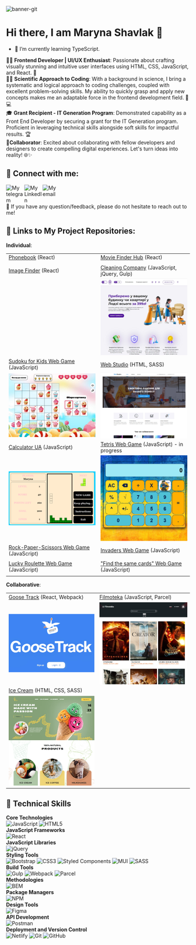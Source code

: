 ![banner-git](https://github.com/MarynaShavlak/MarynaShavlak/assets/111526360/18decad7-c9a0-40e9-923a-f180d0a0a8b8)
# Hi there, I am Maryna Shavlak 👋
- 🌱 I’m currently learning TypeScript.

👩‍💼 **Frontend Developer | UI/UX Enthusiast**: Passionate about crafting visually stunning and intuitive user interfaces using HTML, CSS, JavaScript, and React. 🚀<br />
👩‍💻 **Scientific Approach to Coding**: With a background in science, I bring a systematic and logical approach to coding challenges, coupled with excellent problem-solving skills. My ability to quickly grasp and apply new concepts makes me an adaptable force in the frontend development field. 🧠💻<br />
🎓 **Grant Recipient - IT Generation Program**: Demonstrated capability as a Front End Developer by securing a grant for the IT Generation program. Proficient in leveraging technical skills alongside soft skills for impactful results. 🏆<br />
🌟**Collaborator**: Excited about collaborating with fellow developers and designers to create compelling digital experiences. Let's turn ideas into reality! 🌐✨<br />
## 🤝 Connect with me:

[<img src="https://user-images.githubusercontent.com/43321337/219869938-7b3098f4-58f4-453b-aa26-fe4b32af1140.png" alt="My telegram" width="50" align="left">](https://t.me/Marynka_28)
[<img src="https://user-images.githubusercontent.com/43321337/219869971-357eab9d-3a68-410a-a773-ef18336f7125.png" alt="My LinkedIn" width="50" align="left">](https://www.linkedin.com/in/maryna-shavlak/)
[<img src="https://user-images.githubusercontent.com/43321337/219870021-6d65f4f0-30ba-4ebc-9bd5-636e6928c19d.png" alt="My email" width="65" align="left">](mailto:shavlakmaryna@gmail.com)
<br /><br /><br />
💬 If you have any question/feedback, please do not hesitate to reach out to me!

## 🔗 Links to My Project Repositories: 
**Individual**:
<table>
  <tr>
    <td><a href="https://github.com/MarynaShavlak/phonebook" target="_blank">Phonebook</a> (React)</td>
    <td><a href="https://github.com/MarynaShavlak/react-movie-finder-hub" target="_blank">Movie Finder Hub</a> (React)</td>
  </tr>
  <tr>
    <td></td>
    <td></td>
  </tr>
  <tr>
    <td><a href="https://github.com/MarynaShavlak/react-image-finder" target="_blank">Image Finder</a> (React)</td>
    <td><a href="https://github.com/MarynaShavlak/comfort-group-cleaning" target="_blank">Cleaning Company</a> (JavaScript, jQuery, Gulp)</td>
  </tr>
  <tr>
    <td></td>
    <td><img src='images/cleaning.jpg' width=400 alt="скріншот  cторінки сайту" ></td>
  </tr>
  <tr>
    <td><a href="https://github.com/MarynaShavlak/game-sudoku-for-kids" target="_blank">Sudoku for Kids Web Game</a> (JavaScript)</td>
    <td><a href="https://github.com/MarynaShavlak/web-studio" target="_blank">Web Studio</a> (HTML, SASS)</td>
  </tr>
  <tr>
    <td><img src='images/sudoku.jpg' width=400 alt="скріншот  cторінки сайту" ></td>
    <td><img src='images/web.jpg' width=400 alt="скріншот  cторінки сайту" ></td>
  </tr>
  <tr>
    <td><a href="https://github.com/MarynaShavlak/calculator" target="_blank">Calculator UA</a> (JavaScript)</td>
    <td><a href="https://github.com/MarynaShavlak/tetris-js" target="_blank">Tetris Web Game</a> (JavaScript) - in progress</td>
  </tr>
  <tr>
    <td><img src='images/tetris.png' width=400 alt="скріншот  cторінки сайту" ></td>
    <td><img src='images/calculator.png' width=400 alt="скріншот  cторінки сайту" ></td>
  </tr>
  <tr>
    <td><a href="https://github.com/MarynaShavlak/rock-paper-scissors" target="_blank">Rock-Paper-Scissors Web Game</a> (JavaScript)</td>
    <td><a href="https://github.com/MarynaShavlak/game-invaders" target="_blank">Invaders Web Game</a> (JavaScript)</td>
  </tr>
  <tr>
    <td></td>
    <td></td>
  </tr>
  <tr>
    <td><a href="https://github.com/MarynaShavlak/game-roulette" target="_blank">Lucky Roulette Web Game</a> (JavaScript)</td>
    <td><a href="https://github.com/MarynaShavlak/find-same-cards-game" target="_blank">"Find the same cards" Web Game</a> (JavaScript)</td>
  </tr>
  <tr>
    <td></td>
    <td></td>
  </tr>
</table>

 
    
**Collaborative**:
<table>
  <tr>
    <td><a href="https://github.com/SvitlanaHonchar/Goose-Track_Work-Smart" target="_blank">Goose Track</a> (React, Webpack)</td>
    <td><a href="https://github.com/Anzhelika-Light/Work-smart-not-hard---JS-Project" target="_blank">Filmoteka</a> (JavaScript, Parcel)</td>
  </tr>
  <tr>
    <td><img src='images/goosetrack.jpg' width=400 alt="скріншот  cторінки сайту" ></td>
    <td><img src='images/filmoteka.jpg' width=400 alt="скріншот  cторінки сайту" ></td>
  </tr>
  <tr>
    <td><a href="https://github.com/AnnaKilchytska/team-work-smart-not-hard" target="_blank">Ice Cream</a> (HTML, CSS, SASS)</td>
    <td></td>
  </tr>
  <tr>
    <td><img src='images/icecream.jpg' width=400 alt="скріншот  cторінки сайту" ></td>
    <td></td>
  </tr>
</table>



## 💼 Technical Skills
**Core Technologies**<br />
![JavaScript](https://img.shields.io/badge/javascript-%23323330.svg?style=for-the-badge&logo=javascript&logoColor=%23F7DF1E)
![HTML5](https://img.shields.io/badge/html5-%23E34F26.svg?style=for-the-badge&logo=html5&logoColor=white)
<br />
**JavaScript Frameworks**<br />
![React](https://img.shields.io/badge/react-%2320232a.svg?style=for-the-badge&logo=react&logoColor=%2361DAFB)
<br />
**JavaScript Libraries**<br />
![jQuery](https://img.shields.io/badge/jQuery-%230769AD.svg?style=for-the-badge&logo=jquery&logoColor=white)
<br />
**Styling Tools**<br />
![Bootstrap](https://img.shields.io/badge/bootstrap-%23563D7C.svg?style=for-the-badge&logo=bootstrap&logoColor=white)
![CSS3](https://img.shields.io/badge/css3-%231572B6.svg?style=for-the-badge&logo=css3&logoColor=white)
![Styled Components](https://img.shields.io/badge/styled--components-DB7093?style=for-the-badge&logo=styled-components&logoColor=white)
![MUI](https://img.shields.io/badge/MUI-%240081CB.svg?style=for-the-badge&logo=mui&logoColor=white)
![SASS](https://img.shields.io/badge/SASS-%23CC6699.svg?style=for-the-badge&logo=sass&logoColor=white)
<br />
**Build Tools**<br />
![Gulp](https://img.shields.io/badge/gulp-%CF4647.svg?style=for-the-badge&logo=gulp&logoColor=white)
![Webpack](https://img.shields.io/badge/webpack-%238DD6F9.svg?style=for-the-badge&logo=webpack&logoColor=white)
![Parcel](https://img.shields.io/badge/parcel-%24000000.svg?style=for-the-badge&logo=parcel&logoColor=white)
<br />
**Methodologies**<br />
![BEM](https://img.shields.io/badge/BEM-%231C9CEA.svg?style=for-the-badge&logo=bem&logoColor=white)
<br />
**Package Managers**<br />
![NPM](https://img.shields.io/badge/NPM-%24000000.svg?style=for-the-badge&logo=npm&logoColor=white)
<br />
**Design Tools**<br />
![Figma](https://img.shields.io/badge/figma-%23F24E1E.svg?style=for-the-badge&logo=figma&logoColor=white)
<br />
**API Development**<br />
![Postman](https://img.shields.io/badge/Postman-FF6C37?style=for-the-badge&logo=postman&logoColor=white)
<br />
**Deployment and Version Control**<br />
![Netlify](https://img.shields.io/badge/netlify-%24000000.svg?style=for-the-badge&logo=netlify&logoColor=#00C7B7)
![Git](https://img.shields.io/badge/git-%23F05033.svg?style=for-the-badge&logo=git&logoColor=white)
![GitHub](https://img.shields.io/badge/github-%23121011.svg?style=for-the-badge&logo=github&logoColor=white)


